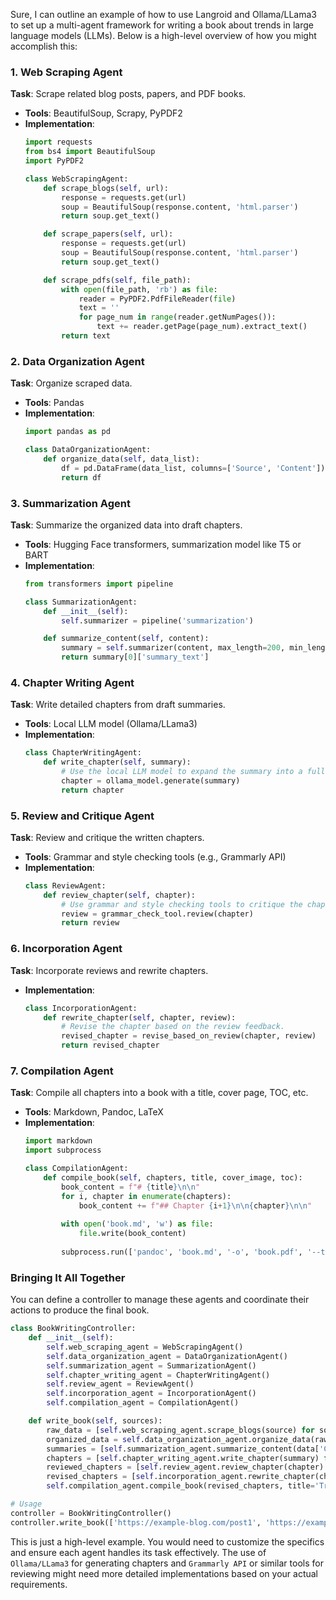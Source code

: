 Sure, I can outline an example of how to use Langroid and Ollama/LLama3 to set up a multi-agent framework for writing a book about trends in large language models (LLMs). Below is a high-level overview of how you might accomplish this:

### 1. Web Scraping Agent
**Task**: Scrape related blog posts, papers, and PDF books.
- **Tools**: BeautifulSoup, Scrapy, PyPDF2
- **Implementation**:
  ```python
  import requests
  from bs4 import BeautifulSoup
  import PyPDF2

  class WebScrapingAgent:
      def scrape_blogs(self, url):
          response = requests.get(url)
          soup = BeautifulSoup(response.content, 'html.parser')
          return soup.get_text()

      def scrape_papers(self, url):
          response = requests.get(url)
          soup = BeautifulSoup(response.content, 'html.parser')
          return soup.get_text()

      def scrape_pdfs(self, file_path):
          with open(file_path, 'rb') as file:
              reader = PyPDF2.PdfFileReader(file)
              text = ''
              for page_num in range(reader.getNumPages()):
                  text += reader.getPage(page_num).extract_text()
          return text
  ```

### 2. Data Organization Agent
**Task**: Organize scraped data.
- **Tools**: Pandas
- **Implementation**:
  ```python
  import pandas as pd

  class DataOrganizationAgent:
      def organize_data(self, data_list):
          df = pd.DataFrame(data_list, columns=['Source', 'Content'])
          return df
  ```

### 3. Summarization Agent
**Task**: Summarize the organized data into draft chapters.
- **Tools**: Hugging Face transformers, summarization model like T5 or BART
- **Implementation**:
  ```python
  from transformers import pipeline

  class SummarizationAgent:
      def __init__(self):
          self.summarizer = pipeline('summarization')

      def summarize_content(self, content):
          summary = self.summarizer(content, max_length=200, min_length=50, do_sample=False)
          return summary[0]['summary_text']
  ```

### 4. Chapter Writing Agent
**Task**: Write detailed chapters from draft summaries.
- **Tools**: Local LLM model (Ollama/LLama3)
- **Implementation**:
  ```python
  class ChapterWritingAgent:
      def write_chapter(self, summary):
          # Use the local LLM model to expand the summary into a full chapter.
          chapter = ollama_model.generate(summary)
          return chapter
  ```

### 5. Review and Critique Agent
**Task**: Review and critique the written chapters.
- **Tools**: Grammar and style checking tools (e.g., Grammarly API)
- **Implementation**:
  ```python
  class ReviewAgent:
      def review_chapter(self, chapter):
          # Use grammar and style checking tools to critique the chapter.
          review = grammar_check_tool.review(chapter)
          return review
  ```

### 6. Incorporation Agent
**Task**: Incorporate reviews and rewrite chapters.
- **Implementation**:
  ```python
  class IncorporationAgent:
      def rewrite_chapter(self, chapter, review):
          # Revise the chapter based on the review feedback.
          revised_chapter = revise_based_on_review(chapter, review)
          return revised_chapter
  ```

### 7. Compilation Agent
**Task**: Compile all chapters into a book with a title, cover page, TOC, etc.
- **Tools**: Markdown, Pandoc, LaTeX
- **Implementation**:
  ```python
  import markdown
  import subprocess

  class CompilationAgent:
      def compile_book(self, chapters, title, cover_image, toc):
          book_content = f"# {title}\n\n"
          for i, chapter in enumerate(chapters):
              book_content += f"## Chapter {i+1}\n\n{chapter}\n\n"
          
          with open('book.md', 'w') as file:
              file.write(book_content)
          
          subprocess.run(['pandoc', 'book.md', '-o', 'book.pdf', '--toc', '--metadata=title=Book Title', '--metadata=author=Author Name'])
  ```

### Bringing It All Together
You can define a controller to manage these agents and coordinate their actions to produce the final book.

```python
class BookWritingController:
    def __init__(self):
        self.web_scraping_agent = WebScrapingAgent()
        self.data_organization_agent = DataOrganizationAgent()
        self.summarization_agent = SummarizationAgent()
        self.chapter_writing_agent = ChapterWritingAgent()
        self.review_agent = ReviewAgent()
        self.incorporation_agent = IncorporationAgent()
        self.compilation_agent = CompilationAgent()

    def write_book(self, sources):
        raw_data = [self.web_scraping_agent.scrape_blogs(source) for source in sources]
        organized_data = self.data_organization_agent.organize_data(raw_data)
        summaries = [self.summarization_agent.summarize_content(data['Content']) for _, data in organized_data.iterrows()]
        chapters = [self.chapter_writing_agent.write_chapter(summary) for summary in summaries]
        reviewed_chapters = [self.review_agent.review_chapter(chapter) for chapter in chapters]
        revised_chapters = [self.incorporation_agent.rewrite_chapter(chapter, review) for chapter, review in zip(chapters, reviewed_chapters)]
        self.compilation_agent.compile_book(revised_chapters, title='Trends in LLMs', cover_image='cover.png', toc=True)

# Usage
controller = BookWritingController()
controller.write_book(['https://example-blog.com/post1', 'https://example-paper.com/paper1.pdf'])
```

This is just a high-level example. You would need to customize the specifics and ensure each agent handles its task effectively. The use of `Ollama/LLama3` for generating chapters and `Grammarly API` or similar tools for reviewing might need more detailed implementations based on your actual requirements.